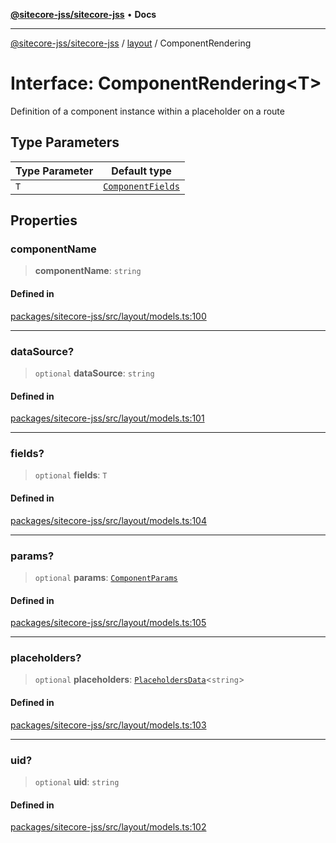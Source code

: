 [**@sitecore-jss/sitecore-jss**](../../README.md) • **Docs**

***

[@sitecore-jss/sitecore-jss](../../README.md) / [layout](../README.md) / ComponentRendering

# Interface: ComponentRendering\<T\>

Definition of a component instance within a placeholder on a route

## Type Parameters

| Type Parameter | Default type |
| ------ | ------ |
| `T` | [`ComponentFields`](ComponentFields.md) |

## Properties

### componentName

> **componentName**: `string`

#### Defined in

[packages/sitecore-jss/src/layout/models.ts:100](https://github.com/Sitecore/jss/blob/7ddd22dfa8f8d76cfb96e977ac1a0d48c3a13d89/packages/sitecore-jss/src/layout/models.ts#L100)

***

### dataSource?

> `optional` **dataSource**: `string`

#### Defined in

[packages/sitecore-jss/src/layout/models.ts:101](https://github.com/Sitecore/jss/blob/7ddd22dfa8f8d76cfb96e977ac1a0d48c3a13d89/packages/sitecore-jss/src/layout/models.ts#L101)

***

### fields?

> `optional` **fields**: `T`

#### Defined in

[packages/sitecore-jss/src/layout/models.ts:104](https://github.com/Sitecore/jss/blob/7ddd22dfa8f8d76cfb96e977ac1a0d48c3a13d89/packages/sitecore-jss/src/layout/models.ts#L104)

***

### params?

> `optional` **params**: [`ComponentParams`](ComponentParams.md)

#### Defined in

[packages/sitecore-jss/src/layout/models.ts:105](https://github.com/Sitecore/jss/blob/7ddd22dfa8f8d76cfb96e977ac1a0d48c3a13d89/packages/sitecore-jss/src/layout/models.ts#L105)

***

### placeholders?

> `optional` **placeholders**: [`PlaceholdersData`](../type-aliases/PlaceholdersData.md)\<`string`\>

#### Defined in

[packages/sitecore-jss/src/layout/models.ts:103](https://github.com/Sitecore/jss/blob/7ddd22dfa8f8d76cfb96e977ac1a0d48c3a13d89/packages/sitecore-jss/src/layout/models.ts#L103)

***

### uid?

> `optional` **uid**: `string`

#### Defined in

[packages/sitecore-jss/src/layout/models.ts:102](https://github.com/Sitecore/jss/blob/7ddd22dfa8f8d76cfb96e977ac1a0d48c3a13d89/packages/sitecore-jss/src/layout/models.ts#L102)
